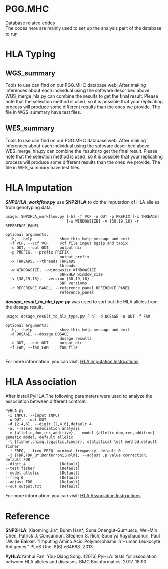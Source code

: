 # PGG.MHC
Database related codes  
The codes here are mainly used to set up the analysis part of the database to run  
# HLA Typing
## WGS_summary
Tools to use can find on our PGG.MHC database web. 
After making inferences about each individual using the software described above  
WGS_merge_hla.py can combine the results to get the final result. Please note that the selection method is used, so it is possible that your replicating process will produce some different results than the ones we provide.
The file in WGS_summary have test files.
## WES_summary
Tools to use can find on our PGG.MHC database web. 
After making inferences about each individual using the software described above  
WES_merge_hla.py can combine the results to get the final result. Please note that the selection method is used, so it is possible that your replicating process will produce some different results than the ones we provide.
The file in WES_summary have test files.
# HLA Imputation  

***SNP2HLA_workflow.py*** use **SNP2HLA** to do the imputation of HLA alleles from genotyping data.
```
usage: SNP2HLA_workflow.py [-h] -f VCF -o OUT -p PREFIX [-x THREADS]
                           [-w WINDOWSIZE] -v {38,19,18} -r REFERENCE_PANEL

optional arguments:
  -h, --help            show this help message and exit
  -f VCF, --vcf VCF     vcf file input bgzip and tabix
  -o OUT, --out OUT     output dir
  -p PREFIX, --prefix PREFIX
                        output prefix
  -x THREADS, --threads THREADS
                        threads
  -w WINDOWSIZE, --windowsize WINDOWSIZE
                        SNP2HLA window_size
  -v {38,19,18}, --version {38,19,18}
                        SNP versions
  -r REFERENCE_PANEL, --reference_panel REFERENCE_PANEL
                        reference_panel

```
***dosage_result_to_hla_type.py*** was used to sort out the HLA alleles from the dosage result.
```
usage: dosage_result_to_hla_type.py [-h] -d DOSAGE -o OUT -f FAM

optional arguments:
  -h, --help            show this help message and exit
  -d DOSAGE, --dosage DOSAGE
                        dosage results
  -o OUT, --out OUT     output dir
  -f FAM, --fam FAM     fam file


```
For more information ,you can visit:
[HLA Imputation Instructions](https://pog.fudan.edu.cn/pggmhc/#/help/tool/imputation)  

# HLA Association
After install PyHLA,The following parameters were used to analyze the association between different controls:
```
PyHLA.py 
 -i INPUT, --input INPUT
 -o OUT, --out OUT
 -d {2,4,6}, --digit {2,4,6},default 4
 -a, --assoc association analysis
 -m {allelic,dom,rec,additive}, --model {allelic,dom,rec,additive} genetic model, default allelic
 -t {fisher,chisq,logistic,linear}, statistical test method,default fisher
 -f FREQ, --freq FREQ  minimal frequency, default 0
 -j {FDR,FDR_BY,Bonferroni,Holm}, --adjust ,p value correction, default FDR
--digit 4               [Default]
--test fisher           [Default]
--model allelic         [Default]
--freq 0                [Default]
--adjust FDR            [Default]
--out output.txt        [Default]
```
For more information ,you can visit:
[HLA Association Instructions](https://pog.fudan.edu.cn/pggmhc/#/help/tool/comparison)
# Reference
**SNP2HLA**: Xiaoming Jia*, Buhm Han*, Suna Onengut-Gumuscu, Wei-Min Chen, Patrick J. Concannon, Stephen S. Rich, Soumya Raychaudhuri, Paul I.W. de Bakker. "Imputing Amino Acid Polymorphisms in Human Leukocyte Antigenes." PLoS One. 8(6):e64683. 2013.  

**PyHLA**:Yanhui Fan, You-Qiang Song. (2016) PyHLA: tests for association between HLA alleles and diseases. BMC Bioinformatics. 2017. 18:90